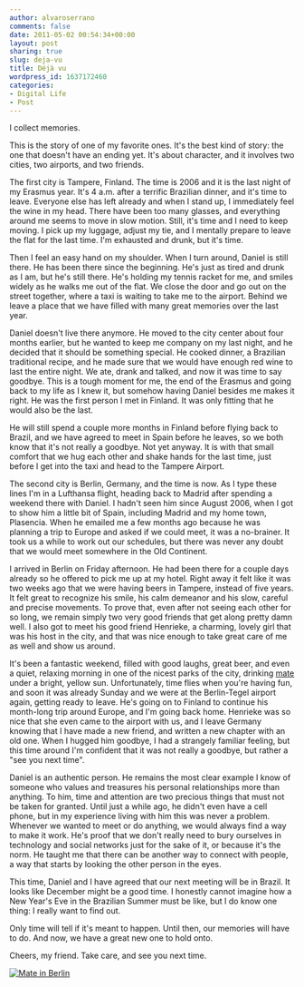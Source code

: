 ```yaml
---
author: alvaroserrano
comments: false
date: 2011-05-02 00:54:34+00:00
layout: post
sharing: true
slug: deja-vu
title: Déjà vu
wordpress_id: 1637172460
categories:
- Digital Life
- Post
---
```


I collect memories.

This is the story of one of my favorite ones. It's the best kind of story: the one that doesn't have an ending yet. It's about character, and it involves two cities, two airports, and two friends.

The first city is Tampere, Finland. The time is 2006 and it is the last night of my Erasmus year. It's 4 a.m. after a terrific Brazilian dinner, and it's time to leave. Everyone else has left already and when I stand up, I immediately feel the wine in my head. There have been too many glasses, and everything around me seems to move in slow motion. Still, it's time and I need to keep moving. I pick up my luggage, adjust my tie, and I mentally prepare to leave the flat for the last time. I'm exhausted and drunk, but it's time.

Then I feel an easy hand on my shoulder. When I turn around, Daniel is still there. He has been there since the beginning. He's just as tired and drunk as I am, but he's still there. He's holding my tennis racket for me, and smiles widely as he walks me out of the flat. We close the door and go out on the street together, where a taxi is waiting to take me to the airport. Behind we leave a place that we have filled with many great memories over the last year.

Daniel doesn't live there anymore. He moved to the city center about four months earlier, but he wanted to keep me company on my last night, and he decided that it should be something special. He cooked dinner, a Brazilian traditional recipe, and he made sure that we would have enough red wine to last the entire night. We ate, drank and talked, and now it was time to say goodbye. This is a tough moment for me, the end of the Erasmus and going back to my life as I knew it, but somehow having Daniel besides me makes it right. He was the first person I met in Finland. It was only fitting that he would also be the last.

He will still spend a couple more months in Finland before flying back to Brazil, and we have agreed to meet in Spain before he leaves, so we both know that it's not really a goodbye. Not yet anyway. It is with that small comfort that we hug each other and shake hands for the last time, just before I get into the taxi and head to the Tampere Airport.



The second city is Berlin, Germany, and the time is now. As I type these lines I'm in a Lufthansa flight, heading back to Madrid after spending a weekend there with Daniel. I hadn't seen him since August 2006, when I got to show him a little bit of Spain, including Madrid and my home town, Plasencia. When he emailed me a few months ago because he was planning a trip to Europe and asked if we could meet, it was a no-brainer. It took us a while to work out our schedules, but there was never any doubt that we would meet somewhere in the Old Continent.

I arrived in Berlin on Friday afternoon. He had been there for a couple days already so he offered to pick me up at my hotel. Right away it felt like it was two weeks ago that we were having beers in Tampere, instead of five years. It felt great to recognize his smile, his calm demeanor and his slow, careful and precise movements. To prove that, even after not seeing each other for so long, we remain simply two very good friends that get along pretty damn well. I also got to meet his good friend Henrieke, a charming, lovely girl that was his host in the city, and that was nice enough to take great care of me as well and show us around.

It's been a fantastic weekend, filled with good laughs, great beer, and even a quiet, relaxing morning in one of the nicest parks of the city, drinking [mate](http://en.wikipedia.org/wiki/Mate_(beverage)) under a bright, yellow sun. Unfortunately, time flies when you're having fun, and soon it was already Sunday and we were at the Berlin-Tegel airport again, getting ready to leave. He's going on to Finland to continue his month-long trip around Europe, and I'm going back home. Henrieke was so nice that she even came to the airport with us, and I leave Germany knowing that I have made a new friend, and written a new chapter with an old one. When I hugged him goodbye, I had a strangely familiar feeling, but this time around I'm confident that it was not really a goodbye, but rather a "see you next time".

Daniel is an authentic person. He remains the most clear example I know of someone who values and treasures his personal relationships more than anything. To him, time and attention are two precious things that must not be taken for granted. Until just a while ago, he didn't even have a cell phone, but in my experience living with him this was never a problem. Whenever we wanted to meet or do anything, we would always find a way to make it work. He's proof that we don't really need to bury ourselves in technology and social networks just for the sake of it, or because it's the norm. He taught me that there can be another way to connect with people, a way that starts by looking the other person in the eyes.

This time, Daniel and I have agreed that our next meeting will be in Brazil. It looks like December might be a good time. I honestly cannot imagine how a New Year's Eve in the Brazilian Summer must be like, but I do know one thing: I really want to find out.

Only time will tell if it's meant to happen. Until then, our memories will have to do. And now, we have a great new one to hold onto.

Cheers, my friend. Take care, and see you next time.



[![Mate in Berlin](http://farm6.static.flickr.com/5262/5678188902_c1e0cc1c01.jpg)](http://www.flickr.com/photos/analogsenses/5678188902/)

